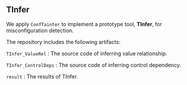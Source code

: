 ## TInfer

We apply `ConfTainter` to implement a prototype tool, **TInfer**, for misconfiguration detection.

The repository includes the following artifacts:

```TInfer_ValueRel``` : The source code of inferring value relationship.

```TInfer_ControlDeps``` : The source code of inferring control dependency.

```result``` : The results of TInfer.
